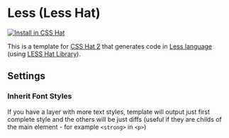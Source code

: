 # Less (Less Hat)

[![Install in CSS Hat](http://img.shields.io/badge/install-to%20CSS%20Hat-blue.svg)](https://csshat.com/addons.html?install=csshat/language-less-lesshat)

This is a template for [CSS Hat 2](https://csshat.com/) that generates code in [Less language](http://lesscss.org/) (using [LESS Hat Library](http://lesshat.com/)).

## Settings

### Inherit Font Styles

If you have a layer with more text styles, template will output just first complete style and the others will be just diffs (useful if they are childs of the main element - for example `<strong>` in `<p>`)
